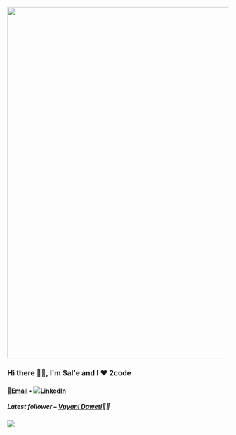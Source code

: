 <p align="center">
 <img src="https://s3.gifyu.com/images/mountain-monks.gif" width="800" />
 
 <h3>Hi there 👋🏿, I'm <b>Sal'e</b> and I ❤️ 2code</h3>
 
 <h4>
  <a href="mailto:mchocho@student.wethinkcode.co.za">📧Email</a> • <a href="https://www.linkedin.com/in/malesela-chocho-49a191192/"><img src="https://svgshare.com/i/XNC.svg" />LinkedIn</a>
 </h4>

 <h5>Latest follower – <a href="https://github.com/Loboa" target="_blank">Vuyani Daweti</a>👋🏿</h5>
 
 ![](https://visitor-badge.glitch.me/badge?page_id=mchocho.mchocho)
  
</p>

<!--
**mchocho/mchocho** is a ✨ _special_ ✨ repository because its `README.md` (this file) appears on your GitHub profile.

Here are some ideas to get you started:

- 🔭 I’m currently working on ...
- 🌱 I’m currently learning ...
- 👯 I’m looking to collaborate on ...
- 🤔 I’m looking for help with ...
- 💬 Ask me about ...
- 📫 How to reach me: ...
- 😄 Pronouns: ...
- ⚡ Fun fact: ...
-->
